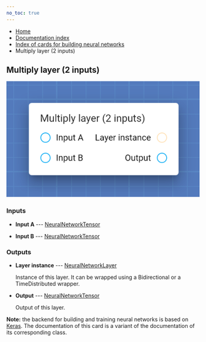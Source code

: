 ```yaml
---
no_toc: true
---
```


<ul class="breadcrumb">
    <li><a href="">Home</a></li>
    <li><a href="documentation">Documentation index</a></li>
    <li><a href="neural_network_cards/">Index of cards for building neural networks</a></li>
    <li>Multiply layer (2 inputs)</li>
</ul>

## Multiply layer (2 inputs)



!["Multiply layer (2 inputs)" card](assets/img/neural_network_cards/mergeLayer2_Multiply.png)


### Inputs


* **Input A** --- [NeuralNetworkTensor](types/NeuralNetworkTensor)

  

* **Input B** --- [NeuralNetworkTensor](types/NeuralNetworkTensor)

  





### Outputs


* **Layer instance** --- [NeuralNetworkLayer](types/NeuralNetworkLayer)

  Instance of this layer. It can be wrapped using a Bidirectional or a TimeDistributed wrapper.

* **Output** --- [NeuralNetworkTensor](types/NeuralNetworkTensor)

  Output of this layer.






**Note:** the backend for building and training neural networks is based on [Keras](https://keras.io/). The documentation of this card is a variant of the documentation of its corresponding class.